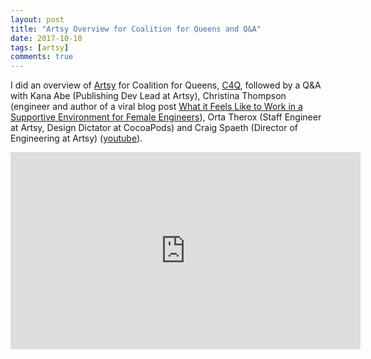 ```yaml
---
layout: post
title: "Artsy Overview for Coalition for Queens and Q&A"
date: 2017-10-10
tags: [artsy]
comments: true
---
```

I did an overview of [Artsy](https://www.artsy.net) for Coalition for Queens, [C4Q](https://web.archive.org/web/20160304212604/http://www.c4q.nyc/), followed by a Q&A with Kana Abe (Publishing Dev Lead at Artsy), Christina Thompson (engineer and author of a viral blog post [What it Feels Like to Work in a Supportive Environment for Female Engineers](https://medium.com/artsy-blog/what-it-feels-like-to-work-in-a-supportive-environment-for-female-engineers-3c994a001007)), Orta Therox (Staff Engineer at Artsy, Design Dictator at CocoaPods) and Craig Spaeth (Director of Engineering at Artsy) ([youtube](https://www.youtube.com/watch?v=leiKlKXRvuk)).

<iframe width="560" height="315" src="https://www.youtube.com/embed/leiKlKXRvuk" frameborder="0" allowfullscreen></iframe>

